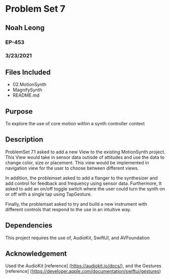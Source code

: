 # Problem Set 7
## Noah Leong
### EP-453
### 3/23/2021
## Files Included
* 02.MotionSynth
* MagnifySynth
* README.md

## Purpose 
To explore the use of core motion within a synth controller context

## Description
ProblemSet 7.1 asked to add a new View to the existing MotionSynth project. This View would take in sensor data outisde of attitudes and use the data to change color, size or placement. This view would be implemented in navigation view for the user to choose between different views.

In addition, the problemset asked to add a flanger to the synthesizer and add control for feedback and frequency using sensor data. Furthermore, It asked to add an on/off toggle switch where the user could turn the synth on or off with a single tap using TapGesture.

Finally, the problemset asked to try and build a new instrument with different controls that respond to the use in an intuitive way.

## Dependencies
This project requires the use of, AudioKit, SwiftUI, and AVFoundation

## Acknowledgement

Used the AudioKit [reference] (https://audiokit.io/docs/), and the Gestures [reference] (https://developer.apple.com/documentation/swiftui/gestures)

